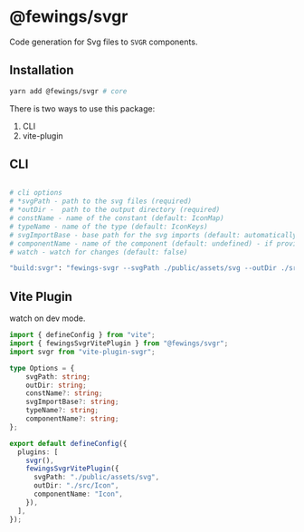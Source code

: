 # @fewings/svgr

Code generation for Svg files to `SVGR` components.

## Installation

```bash
yarn add @fewings/svgr # core
```

There is two ways to use this package:
1. CLI
2. vite-plugin

## CLI


```bash

# cli options 
# *svgPath - path to the svg files (required)
# *outDir -  path to the output directory (required)
# constName - name of the constant (default: IconMap)
# typeName - name of the type (default: IconKeys)
# svgImportBase - base path for the svg imports (default: automatically generated relative path)
# componentName - name of the component (default: undefined) - if provided, it will generate a component file.
# watch - watch for changes (default: false)

"build:svgr": "fewings-svgr --svgPath ./public/assets/svg --outDir ./src/Icon --componentName Icon"
```

## Vite Plugin

watch on dev mode.

```ts
import { defineConfig } from "vite";
import { fewingsSvgrVitePlugin } from "@fewings/svgr";
import svgr from "vite-plugin-svgr";

type Options = {
    svgPath: string;
    outDir: string; 
    constName?: string;
    svgImportBase?: string;
    typeName?: string;
    componentName?: string;
};

export default defineConfig({
  plugins: [
    svgr(),
    fewingsSvgrVitePlugin({
      svgPath: "./public/assets/svg",
      outDir: "./src/Icon",
      componentName: "Icon",
    }),
  ],
});
```
